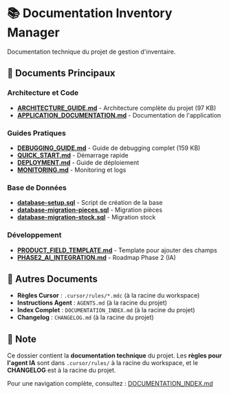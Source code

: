 # 📚 Documentation Inventory Manager

Documentation technique du projet de gestion d'inventaire.

## 📖 Documents Principaux

### Architecture et Code
- **[ARCHITECTURE_GUIDE.md](ARCHITECTURE_GUIDE.md)** - Architecture complète du projet (97 KB)
- **[APPLICATION_DOCUMENTATION.md](APPLICATION_DOCUMENTATION.md)** - Documentation de l'application

### Guides Pratiques
- **[DEBUGGING_GUIDE.md](DEBUGGING_GUIDE.md)** - Guide de debugging complet (159 KB)
- **[QUICK_START.md](QUICK_START.md)** - Démarrage rapide
- **[DEPLOYMENT.md](DEPLOYMENT.md)** - Guide de déploiement
- **[MONITORING.md](MONITORING.md)** - Monitoring et logs

### Base de Données
- **[database-setup.sql](database-setup.sql)** - Script de création de la base
- **[database-migration-pieces.sql](database-migration-pieces.sql)** - Migration pièces
- **[database-migration-stock.sql](database-migration-stock.sql)** - Migration stock

### Développement
- **[PRODUCT_FIELD_TEMPLATE.md](PRODUCT_FIELD_TEMPLATE.md)** - Template pour ajouter des champs
- **[PHASE2_AI_INTEGRATION.md](PHASE2_AI_INTEGRATION.md)** - Roadmap Phase 2 (IA)

## 🔗 Autres Documents

- **Règles Cursor** : `.cursor/rules/*.mdc` (à la racine du workspace)
- **Instructions Agent** : `AGENTS.md` (à la racine du projet)
- **Index Complet** : `DOCUMENTATION_INDEX.md` (à la racine du projet)
- **Changelog** : `CHANGELOG.md` (à la racine du projet)

## 📌 Note

Ce dossier contient la **documentation technique** du projet. Les **règles pour l'agent IA** sont dans `.cursor/rules/` à la racine du workspace, et le **CHANGELOG** est à la racine du projet.

Pour une navigation complète, consultez : [DOCUMENTATION_INDEX.md](../DOCUMENTATION_INDEX.md)

